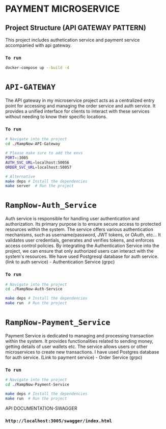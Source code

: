 # PAYMENT MICROSERVICE

## Project Structure (API GATEWAY PATTERN)

This project includes authetication service and payment service accompanied with api gateway.

### `To run`

```bash
docker-compose up --build -d
```

# `API-GATEWAY`

The API gateway in my microservice project acts as a centralized entry point for accessing and managing the order service and auth service. It provides a unified interface for clients to interact with these services without needing to know their specific locations.

### `To run`

```bash
# Navigate into the project
cd ./RampNow-API-Gateway

# Please make sure to add the envs
PORT=:3005
AUTH_SVC_URL=localhost:50056
ORDER_SVC_URL=localhost:50057

# Alternative
make deps # Install the dependencies
make server  # Run the project
```

# `RampNow-Auth_Service`

Auth service is responsible for handling user authentication and authorization. Its primary purpose is to ensure secure access to protected resources within the system. The service offers various authentication mechanisms, such as username/password, JWT tokens, or OAuth, etc... It validates user credentials, generates and verifies tokens, and enforces access control policies. By integrating the Authentication Service into the project, we can ensure that only authorized users can interact with the system's resources.
We have used Postgresql database for auth service.
(link to auth service) - Authentication Service (grpc)

### `To run`

```bash
# Navigate into the project
cd ./RampNow-Auth-Service

make deps # Install the dependencies
make run  # Run the project
```

# `RampNow-Payment_Service`

Payment Service is dedicated to managing and processing transaction within the system. It provides functionalities related to sending money, getting details of user wallets etc. The service allows users or other microservices to create new transactions.
I have used Postgres database for auth service.
(Link to payment service) - Order Service (grpc)

### `To run`

```bash
# Navigate into the project
cd ./RampNow-Payment-Service

make deps # Install the dependencies
make run  # Run the project
```

API DOCUMENTATION-SWAGGER

### `http://localhost:3005/swagger/index.html`
